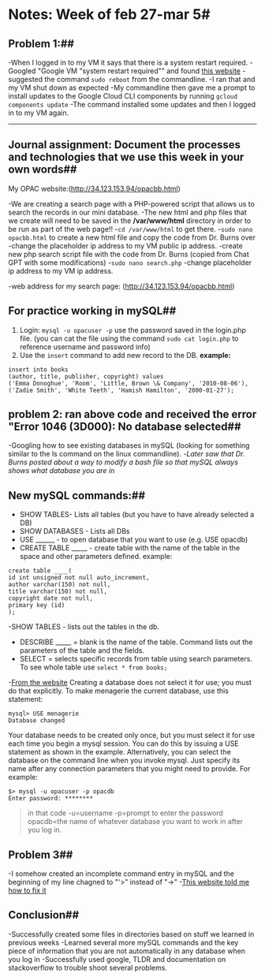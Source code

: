 # Notes: Week of feb 27-mar 5#

## Problem 1:##
-When I logged in to my VM it says that there is a system restart required. 
-Googled "Google VM "system restart required"" and found [this website](https://askubuntu.com/questions/258297/should-i-always-restart-the-system-when-i-see-system-restart-required)
-suggested the command `sudo reboot` from the commandline. 
-I ran that and my VM shut down as expected
-My commandline then gave me a prompt to install updates to the Google Cloud CLI components by running `gcloud components update`
-The command installed some updates and then I logged in to my VM again. 

---
## Journal assignment: Document the processes and technologies that we use this week in your own words## 
My OPAC website:(http://34.123.153.94/opacbb.html)

-We are creating a search page with a PHP-powered script that allows us to search the records in our mini database.
-The new html and php files that we create will need to be saved in the **/var/www/html** directory in order to be run as part of the web page!! 
-`cd /var/www/html` to get there. 
-`sudo nano opacbb.html` to create a new html file and copy the code from Dr. Burns over
-change the placeholder ip address to my VM public ip address.
-create new php search script file with the code from Dr. Burns (copied from Chat GPT with some modifications)
-`sudo nano search.php`
-change placeholder ip address to my VM ip address. 

-web address for my search page: (http://34.123.153.94/opacbb.html)

## For practice working in mySQL##
1. Login: `mysql -u opacuser -p` use the password saved in the login.php file. 
(you can cat the file using the command `sudo cat login.php` to reference username and password info)
2. Use the `insert` command to add new record to the DB.
**example:**
```
insert into books
(author, title, publisher, copyright) values
('Emma Donoghue', 'Room', 'Little, Brown \& Company', '2010-08-06'),
('Zadie Smith', 'White Teeth', 'Hamish Hamilton', '2000-01-27');
```
## problem 2: ran above code and received the error "Error 1046 (3D000): No database selected##
-Googling how to see existing databases in mySQL (looking for something similar to the ls command on the linux commandline). 
-*Later saw that Dr. Burns posted about a way to modify a bash file so that mySQL always shows what database you are in*

## New mySQL commands:##
- SHOW TABLES- Lists all tables (but you have to have already selected a DB)
- SHOW DATABASES - Lists all DBs
- USE ______ - to open database that you want to use (e.g. USE opacdb)
- CREATE TABLE _____ - create table with the name of the table in the space and other parameters defined. 
example:
```
create table ____(
id int unsigned not null auto_increment,
author varchar(150) not null,
title varchar(150) not null,
copyright date not null,
primary key (id)
);
```
-SHOW TABLES - lists out the tables in the db. 
- DESCRIBE _____ = blank is the name of the table. Command lists out the parameters of the table and the fields. 
- SELECT = selects specific records from table using search parameters.  To see whole table use `select * from books;`


-[From the website](https://dev.mysql.com/doc/refman/8.0/en/creating-database.html)
Creating a database does not select it for use; you must do that explicitly. To make menagerie the current database, use this statement:
```
mysql> USE menagerie
Database changed
```
Your database needs to be created only once, but you must select it for use each time you begin a mysql session. You can do this by issuing a USE statement as shown in the example. Alternatively, you can select the database on the command line when you invoke mysql. Just specify its name after any connection parameters that you might need to provide. For example:
```
$> mysql -u opacuser -p opacdb
Enter password: ********
```

>in that code 
>-u=username
>-p=prompt to enter the password
>opacdb=the name of whatever database you want to work in after you log in.


## Problem 3##
-I somehow created an incomplete command entry in mySQL and the beginning of my line chagned to "'>" instead of "->"
-[This website told me how to fix it](https://stackoverflow.com/questions/17538549/what-does-the-symbol-mean-in-the-command-line-in-mysql)

## Conclusion##
-Successfully created some files in directories based on stuff we learned in previous weeks
-Learned several more mySQL commands and the key piece of information that you are not automatically in any database when you log in
-Successfully used google, TLDR and documentation on stackoverflow to trouble shoot several problems. 
